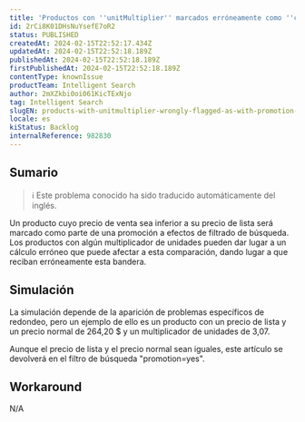 ```yaml
---
title: 'Productos con ''unitMultiplier'' marcados erróneamente como ''con promoción'' para los filtros de búsqueda'
id: 2rCi8K01DHsNuYsefE7oR2
status: PUBLISHED
createdAt: 2024-02-15T22:52:17.434Z
updatedAt: 2024-02-15T22:52:18.189Z
publishedAt: 2024-02-15T22:52:18.189Z
firstPublishedAt: 2024-02-15T22:52:18.189Z
contentType: knownIssue
productTeam: Intelligent Search
author: 2mXZkbi0oi061KicTExNjo
tag: Intelligent Search
slugEN: products-with-unitmultiplier-wrongly-flagged-as-with-promotion-for-search-filters
locale: es
kiStatus: Backlog
internalReference: 982830
---
```


## Sumario

>ℹ️ Este problema conocido ha sido traducido automáticamente del inglés.


Un producto cuyo precio de venta sea inferior a su precio de lista será marcado como parte de una promoción a efectos de filtrado de búsqueda. Los productos con algún multiplicador de unidades pueden dar lugar a un cálculo erróneo que puede afectar a esta comparación, dando lugar a que reciban erróneamente esta bandera.


##

## Simulación


La simulación depende de la aparición de problemas específicos de redondeo, pero un ejemplo de ello es un producto con un precio de lista y un precio normal de 264,20 $ y un multiplicador de unidades de 3,07.

Aunque el precio de lista y el precio normal sean iguales, este artículo se devolverá en el filtro de búsqueda "promotion=yes".



## Workaround


N/A





